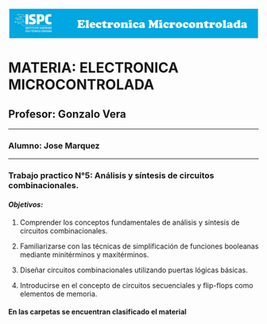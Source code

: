 ![alt text](/rcs/Visual/Logo%20EM.png)

# MATERIA: ELECTRONICA MICROCONTROLADA
## Profesor: Gonzalo Vera
___
### Alumno: Jose Marquez
___

### **Trabajo practico N°5: Análisis y síntesis de circuitos combinacionales.**


#### ***Objetivos:***    

1. Comprender los conceptos fundamentales de análisis y síntesis de circuitos combinacionales.  

2. Familiarizarse con las técnicas de simplificación de funciones booleanas mediante minitérminos y maxitérminos.  

3. Diseñar circuitos combinacionales utilizando puertas lógicas básicas.  

4. Introducirse en el concepto de circuitos secuenciales y flip-flops como elementos de memoria.  


#### En las carpetas se encuentran clasificado el material